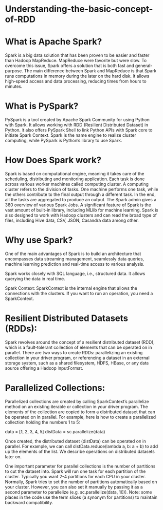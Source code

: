 # Understanding-the-basic-concept-of-RDD

# What is Apache Spark?

Spark is a big data solution that has been proven to be easier and faster than Hadoop MapReduce. MapReduce were favorite but were slow. To overcome this issue, Spark offers a solution that is both fast and general-purpose. The main difference between Spark and MapReduce is that Spark runs computations in memory during the later on the hard disk. It allows high-speed access and data processing, reducing times from hours to minutes.

# What is PySpark?

PySpark is a tool created by Apache Spark Community for using Python with Spark. It allows working with RDD (Resilient Distributed Dataset) in Python. It also offers PySpark Shell to link Python APIs with Spark core to initiate Spark Context. Spark is the name engine to realize cluster computing, while PySpark is Python’s library to use Spark.

# How Does Spark work?

Spark is based on computational engine, meaning it takes care of the scheduling, distributing and monitoring application. Each task is done across various worker machines called computing cluster. A computing cluster refers to the division of tasks. One machine performs one task, while the others contribute to the final output through a different task. In the end, all the tasks are aggregated to produce an output. The Spark admin gives a 360 overview of various Spark Jobs.
A significant feature of Spark is the vast amount of built-in library, including MLlib for machine learning. Spark is also designed to work with Hadoop clusters and can read the broad type of files, including Hive data, CSV, JSON, Casandra data among other.

# Why use Spark?

One of the main advantages of Spark is to build an architecture that encompasses data streaming management, seamlessly data queries, machine learning prediction and real-time access to various analysis.

Spark works closely with SQL language, i.e., structured data. It allows querying the data in real time.


Spark Context:
SparkContext is the internal engine that allows the connections with the clusters. If you want to run an operation, you need a SparkContext.

# Resilient Distributed Datasets (RDDs):

Spark revolves around the concept of a resilient distributed dataset (RDD), which is a fault-tolerant collection of elements that can be operated on in parallel. There are two ways to create RDDs: parallelizing an existing collection in your driver program, or referencing a dataset in an external storage system, such as a shared filesystem, HDFS, HBase, or any data source offering a Hadoop InputFormat.

# Parallelized Collections:

Parallelized collections are created by calling SparkContext’s parallelize method on an existing iterable or collection in your driver program. The elements of the collection are copied to form a distributed dataset that can be operated on in parallel. For example, here is how to create a parallelized collection holding the numbers 1 to 5:

data = [1, 2, 3, 4, 5]
distData = sc.parallelize(data)

Once created, the distributed dataset (distData) can be operated on in parallel. For example, we can call distData.reduce(lambda a, b: a + b) to add up the elements of the list. We describe operations on distributed datasets later on.

One important parameter for parallel collections is the number of partitions to cut the dataset into. Spark will run one task for each partition of the cluster. Typically you want 2-4 partitions for each CPU in your cluster. Normally, Spark tries to set the number of partitions automatically based on your cluster. However, you can also set it manually by passing it as a second parameter to parallelize (e.g. sc.parallelize(data, 10)). Note: some places in the code use the term slices (a synonym for partitions) to maintain backward compatibility.












